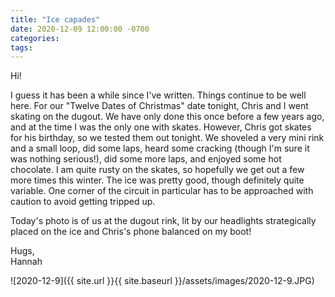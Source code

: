 ```yaml
---
title: "Ice capades"
date: 2020-12-09 12:00:00 -0700
categories:
tags:
---
```


Hi!

I guess it has been a while since I've written. Things continue to be well here. For our "Twelve Dates of Christmas" date tonight, Chris and I went skating on the dugout. We have only done this once before a few years ago, and at the time I was the only one with skates. However, Chris got skates for his birthday, so we tested them out tonight. We shoveled a very mini rink and a small loop, did some laps, heard some cracking (though I'm sure it was nothing serious!), did some more laps, and enjoyed some hot chocolate. I am quite rusty on the skates, so hopefully we get out a few more times this winter. The ice was pretty good, though definitely quite variable. One corner of the circuit in particular has to be approached with caution to avoid getting tripped up.

Today's photo is of us at the dugout rink, lit by our headlights strategically placed on the ice and Chris's phone balanced on my boot!

Hugs,<br />
Hannah

![2020-12-9]({{ site.url }}{{ site.baseurl }}/assets/images/2020-12-9.JPG)